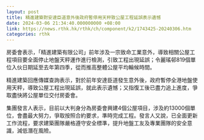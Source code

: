 ```yaml
---
layout: post
title: 精進建築對安達臣道意外後政府暫停用天秤致公屋工程延誤表示遺憾
date: 2024-03-06 21:34:40.000000000 +08:00
link: https://news.rthk.hk/rthk/ch/component/k2/1743425-20240306.htm
categories: rthk
---
```


房委會表示，「精進建築有限公司」前年涉及一宗致命工業意外，導致相關公屋工程項目要全面停止地盤天秤運作進行檢測，引致工程出現延誤；令麗瑤邨819個單位入伙日期延至去年第四季，從而推高整體公屋平均輪候時間。

精進建築回應傳媒查詢表示，對於前年安達臣道發生意外後，政府暫停全港地盤使用天秤，導致公屋工程出現延誤，就此表示遺憾；又指復工後已盡力追上進度，爭取盡快將公屋單位交付房委會。

集團發言人表示，目前以大判身分為房委會興建4個公屋項目，涉及約13000個單位，會盡最大努力，爭取按照合約要求，準時完成工程。發言人又說，已全面更新工作流程，要求建築團隊嚴格遵守安全標準，提升地盤工友及專業團隊的安全意識，減低潛在風險。
